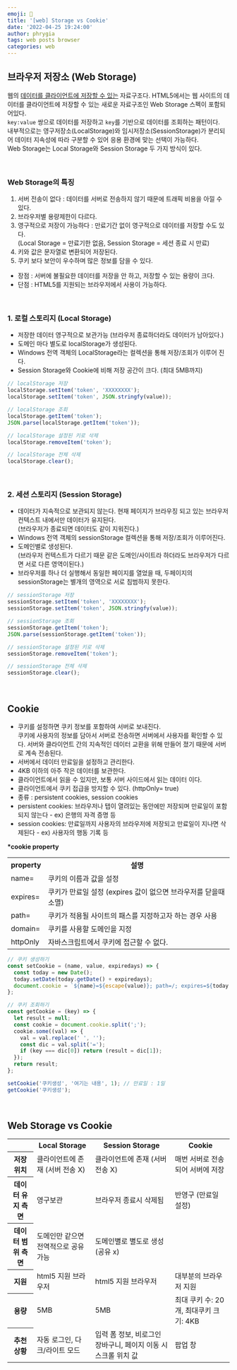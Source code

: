 ```yaml
---
emoji: 📓
title: '[web] Storage vs Cookie'
date: '2022-04-25 19:24:00'
author: phrygia
tags: web posts browser
categories: web
---
```


## 브라우저 저장소 (Web Storage)

웹의 <u>데이터를 클라이언트에 저장할 수 있는</u> 자료구조다.
HTML5에서는 웹 사이트의 데이터를 클라이언트에 저장할 수 있는 새로운 자료구조인 Web Storage 스펙이 포함되어있다.<br>
`key:value` 쌍으로 데이터를 저장하고 `key`를 기반으로 데이터를 조회하는 패턴이다. <br>
내부적으로는 영구저장소(LocalStorage)와 임시저장소(SessionStorage)가 분리되어 데이터 지속성에 따라 구분할 수 있어 응용 환경에 맞는 선택이 가능하다. <br>
Web Storage는 Local Storage와 Session Storage 두 가지 방식이 있다.

<br>

### Web Storage의 특징

1. 서버 전송이 없다 : 데이터를 서버로 전송하지 않기 때문에 트래픽 비용을 아낄 수 있다.
2. 브라우저별 용량제한이 다르다.
3. 영구적으로 저장이 가능하다 : 만료기간 없이 영구적으로 데이터를 저장할 수도 있다.<br>
   (Local Storage = 만료기한 없음, Session Storage = 세션 종료 시 만료)
4. 키와 값은 문자열로 변환되어 저장된다.
5. 쿠키 보다 보안이 우수하며 많은 정보를 담을 수 있다.

- 장점 : 서버에 불필요한 데이터를 저장을 안 하고, 저장할 수 있는 용량이 크다.
- 단점 : HTML5를 지원되는 브라우저에서 사용이 가능하다.

<br>

### 1. 로컬 스토리지 (Local Storage)

- 저장한 데이터 영구적으로 보관가능 (브라우저 종료하더라도 데이터가 남아있다.)
- 도메인 마다 별도로 localStorage가 생성된다.
- Windows 전역 객체의 LocalStorage라는 컬렉션을 통해 저장/조회가 이루어 진다.
- Session Storage와 Cookie에 비해 저장 공간이 크다. (최대 5MB까지)

```js
// localStorage 저장
localStorage.setItem('token', 'XXXXXXXX');
localStorage.setItem('token', JSON.stringfy(value));

// localStorage 조회
localStorage.getItem('token');
JSON.parse(localStorage.getItem('token'));

// localStorage 설정된 키로 삭제
localStorage.removeItem('token');

// localStorage 전체 삭제
localStorage.clear();
```

<br>

### 2. 세션 스토리지 (Session Storage)

- 데이터가 지속적으로 보관되지 않는다. 현재 페이지가 브라우징 되고 있는 브라우저 컨텍스트 내에서만 데이터가 유지된다. <br>
  (브라우저가 종료되면 데이터도 같이 지워진다.)
- Windows 전역 객체의 sessionStorage 컬렉션을 통해 저장/조회가 이루어진다.
- 도메인별로 생성된다.<br>
  (브라우저 컨텍스트가 다르기 때문 같은 도메인/사이트라 하더라도 브라우저가 다르면 서로 다른 영역이된다.)
- 브라우저를 하나 더 실행해서 동일한 페이지를 열었을 때, 두페이지의 sessionStorage는 별개의 영역으로 서로 침범하지 못한다.

```js
// sessionStorage 저장
sessionStorage.setItem('token', 'XXXXXXXX');
sessionStorage.setItem('token', JSON.stringfy(value));

// sessionStorage 조회
sessionStorage.getItem('token');
JSON.parse(sessionStorage.getItem('token'));

// sessionStorage 설정된 키로 삭제
sessionStorage.removeItem('token');

// sessionStorage 전체 삭제
sessionStorage.clear();
```

<br>

## Cookie

- 쿠키를 설정하면 쿠키 정보를 포함하여 서버로 보내진다. <br>
  쿠키에 사용자의 정보를 담아서 서버로 전송하면 서버에서 사용자를 확인할 수 있다. 서버와 클라이언트 간의 지속적인 데이터 교환을 위해 만들어 졌기 때문에 서버로 계속 전송된다.
- 서버에서 데이터 만료일을 설정하고 관리한다.
- 4KB 이하의 아주 작은 데이터를 보관한다.
- 클라이언트에서 읽을 수 있지만, 보통 서버 사이드에서 읽는 데이터 이다.
- 클라이언트에서 쿠키 접급을 방지할 수 있다. (httpOnly= true)
- 종류 : persistent cookies, session cookies
- persistent cookies: 브라우저나 탭이 열려있는 동안에만 저장되며 만료일이 포함되지 않는다 - ex) 은행의 자격 증명 등
- session cookies: 만료일까지 사용자의 브라우저에 저장되고 만료일이 지나면 삭제된다 - ex) 사용자의 행동 기록 등

**\*cookie property**

<table class="ph_tbl">
  <tr>
    <th>property</th>
    <th>설명</th>
  </tr>
  <tr>
    <td>name=</td>
    <td>쿠키의 이름과 값을 설정</td>
  </tr>
  <tr>
    <td>expires= </td>
    <td>쿠키가 만료일 설정 (expires 값이 없으면 브라우저를 닫을때 소멸)</td>
  </tr>
  <tr>
    <td>path=</td>
    <td>쿠키가 적용될 사이트의 패스를 지정하고자 하는 경우 사용</td>
  </tr>
  <tr>
    <td>domain= </td>
    <td>쿠키를 사용할 도메인을 지정</td>
  </tr>
  <tr>
    <td>httpOnly</td>
    <td>자바스크립트에서 쿠키에 접근할 수 없다.</td>
  </tr>
</table>

```js
// 쿠키 생성하기
const setCookie = (name, value, expiredays) => {
  const today = new Date();
  today.setDate(today.getDate() + expiredays);
  document.cookie = `${name}=${escape(value)}; path=/; expires=${today.toGMTString()};`;
};

// 쿠키 조회하기
const getCookie = (key) => {
  let result = null;
  const cookie = document.cookie.split(';');
  cookie.some((val) => {
    val = val.replace(' ', '');
    const dic = val.split('=');
    if (key === dic[0]) return (result = dic[1]);
  });
  return result;
};

setCookie('쿠키생성', '여기는 내용', 1); // 만료일 : 1일
getCookie('쿠키생성');
```

<br>

## Web Storage vs Cookie

<table class="ph_tbl">
  <tr>
    <th></th>
    <th>Local Storage</th>
    <th>Session Storage</th>
    <th>Cookie</th>
  </tr>
  <tr>
    <th>저장 위치</th>
    <td>클라이언트에 존재 (서버 전송 X)</td>
    <td>클라이언트에 존재 (서버 전송 X)</td>
    <td>매번 서버로 전송되어 서버에 저장</td>
  </tr>
  <tr>
    <th>데이터 유지 측면</th>
    <td>영구보관</td>
    <td>브라우저 종료시 삭제됨</td>
    <td>반영구 (만료일 설정)</td>
  </tr>
  <tr>
    <th>데이터 범위 측면</th>
    <td>도메인만 같으면 전역적으로 공유 가능</td>
    <td>도메인별로 별도로 생성 (공유 x)</td>
    <td></td>
  </tr>
  <tr>
    <th>지원</th>
    <td>html5 지원 브라우저</td>
    <td>html5 지원 브라우저</td>
    <td>대부분의 브라우저 지원</td>
  </tr>
  <tr>
    <th>용량</th>
    <td>5MB</td>
    <td>5MB</td>
    <td>최대 쿠키 수: 20개, 최대쿠키 크기: 4KB</td>
  </tr>
  <tr>
    <th>추천 상황</th>
    <td>자동 로그인, 다크/라이트 모드</td>
    <td>입력 폼 정보, 비로그인 장바구니, 페이지 이동 시 스크롤 위치 값</td>
    <td>팝업 창</td>
  </tr>
</table>

<br>

```toc

```
